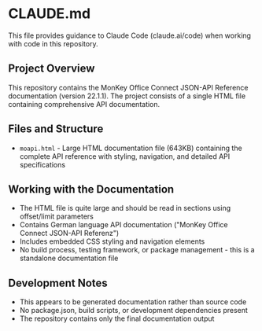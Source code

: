 # CLAUDE.md

This file provides guidance to Claude Code (claude.ai/code) when working with code in this repository.

## Project Overview

This repository contains the MonKey Office Connect JSON-API Reference documentation (version 22.1.1). The project consists of a single HTML file containing comprehensive API documentation.

## Files and Structure

- `moapi.html` - Large HTML documentation file (643KB) containing the complete API reference with styling, navigation, and detailed API specifications

## Working with the Documentation

- The HTML file is quite large and should be read in sections using offset/limit parameters
- Contains German language API documentation ("MonKey Office Connect JSON-API Referenz")
- Includes embedded CSS styling and navigation elements
- No build process, testing framework, or package management - this is a standalone documentation file

## Development Notes

- This appears to be generated documentation rather than source code
- No package.json, build scripts, or development dependencies present
- The repository contains only the final documentation output